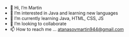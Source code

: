 - 👋 Hi, I’m Martin
- 👀 I’m interested in Java and learning new languages
- 🌱 I’m currently learning Java, HTML, CSS, JS
- 💞️ I’m looking to collaborate
- 📫 How to reach me ... atanasovmartin944@gmail.com

<!---
atanasov944/atanasov944 is a ✨ special ✨ repository because its `README.md` (this file) appears on your GitHub profile.
You can click the Preview link to take a look at your changes.
--->
